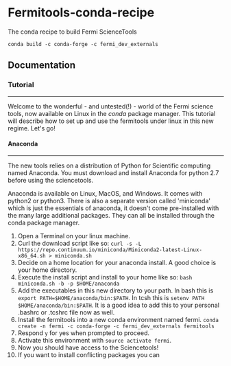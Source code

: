 # Fermitools-conda-recipe

The conda recipe to build Fermi ScienceTools

```
conda build -c conda-forge -c fermi_dev_externals
```

## Documentation

### Tutorial
---------

Welcome to the wonderful - and untested(!) - world of the Fermi science tools,
now available on Linux in the *conda* package manager. This tutorial will
describe how to set up and use the fermitools under linux in this new regime. 
Let's go!

#### Anaconda
--------

The new tools relies on a distribution of Python for Scientific computing named
Anaconda. You must download and install Anaconda for python 2.7 before using
the sciencetools.

Anaconda is available on Linux, MacOS, and Windows. It comes with python2 or
python3. There is also a separate version called 'miniconda' which is just the
essentials of anaconda, it doesn't come pre-installed with the many large 
additional packages. They can all be installed through the conda package
manager.

1. Open a Terminal on your linux machine.
1. Curl the download script like so: `curl -s -L
   https://repo.continuum.io/miniconda/Miniconda2-latest-Linux-x86_64.sh >
   miniconda.sh`
1. Decide on a home location for your anaconda install. A good choice is your
   home directory.
1. Execute the install script and install to your home like so: `bash
   miniconda.sh -b -p $HOME/anaconda`
1. Add the executables in this new directory to your path. In bash this is
   `export PATH=$HOME/anaconda/bin:$PATH`.  In tcsh this is `setenv PATH
   $HOME/anaconda/bin:$PATH`. It is a good idea to add this to your personal
   .bashrc or .tcshrc file now as well.
1. Install the fermitools into a new conda environment named fermi.
  `conda create -n fermi -c conda-forge -c fermi_dev_externals fermitools`
1. Respond `y` for yes when prompted to proceed.
1. Activate this environment with `source activate fermi`.
1. Now you should have access to the Sciencetools!
1. If you want to install conflicting packages you can 


